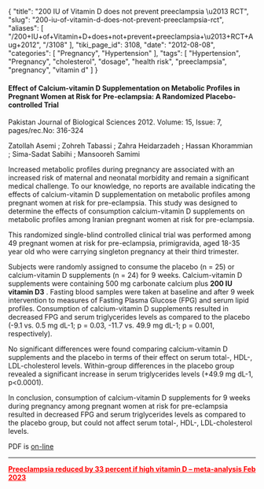 {
    "title": "200 IU of Vitamin D does not prevent preeclampsia \u2013 RCT",
    "slug": "200-iu-of-vitamin-d-does-not-prevent-preeclampsia-rct",
    "aliases": [
        "/200+IU+of+Vitamin+D+does+not+prevent+preeclampsia+\u2013+RCT+Aug+2012",
        "/3108"
    ],
    "tiki_page_id": 3108,
    "date": "2012-08-08",
    "categories": [
        "Pregnancy",
        "Hypertension"
    ],
    "tags": [
        "Hypertension",
        "Pregnancy",
        "cholesterol",
        "dosage",
        "health risk",
        "preeclampsia",
        "pregnancy",
        "vitamin d"
    ]
}


#### Effect of Calcium-vitamin D Supplementation on Metabolic Profiles in Pregnant Women at Risk for Pre-eclampsia:  A Randomized Placebo-controlled Trial

Pakistan Journal of Biological Sciences 2012. Volume:	15, Issue:	7, pages/rec.No:	316-324

Zatollah Asemi ; Zohreh Tabassi ; Zahra Heidarzadeh ; Hassan Khorammian ; Sima-Sadat Sabihi ; Mansooreh Samimi

Increased metabolic profiles during pregnancy are associated with an increased risk of maternal and neonatal morbidity and remain a significant medical challenge. To our knowledge, no reports are available indicating the effects of calcium-vitamin D supplementation on metabolic profiles among pregnant women at risk for pre-eclampsia. This study was designed to determine the effects of consumption calcium-vitamin D supplements on metabolic profiles among Iranian pregnant women at risk for pre-eclampsia. 

This randomized single-blind controlled clinical trial was performed among 49 pregnant women at risk for pre-eclampsia, primigravida, aged 18-35 year old who were carrying singleton pregnancy at their third trimester. 

Subjects were randomly assigned to consume the placebo (n = 25) or calcium-vitamin D supplements (n = 24) for 9 weeks. Calcium-vitamin D supplements were containing 500 mg carbonate calcium plus  **200 IU vitamin D3** . Fasting blood samples were taken at baseline and after 9 week intervention to measures of Fasting Plasma Glucose (FPG) and serum lipid profiles. Consumption of calcium-vitamin D supplements resulted in decreased FPG and serum triglycerides levels as compared to the placebo (-9.1 vs. 0.5 mg dL-1; p = 0.03, -11.7 vs. 49.9 mg dL-1; p = 0.001, respectively). 

No significant differences were found comparing calcium-vitamin D supplements and the placebo in terms of their effect on serum total-, HDL-, LDL-cholesterol levels. Within-group differences in the placebo group revealed a significant increase in serum triglycerides levels (+49.9 mg dL-1, p<0.0001). 

In conclusion, consumption of calcium-vitamin D supplements for 9 weeks during pregnancy among pregnant women at risk for pre-eclampsia resulted in decreased FPG and serum triglycerides levels as compared to the placebo group, but could not affect serum total-, HDL-, LDL-cholesterol levels.

PDF is [on-line](http://www.doaj.org/doaj?func=abstract&id=1103845)

---

 **<a href="/posts/preeclampsia-reduced-by-33-percent-if-high-vitamin-d-meta-analysis" style="color: red; text-decoration: underline;" title="This post/category does not exist yet: Preeclampsia reduced by 33 percent if high vitamin D – meta-analysis Feb 2023">Preeclampsia reduced by 33 percent if high vitamin D – meta-analysis Feb 2023</a>**